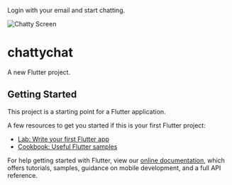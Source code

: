 Login with your email and start chatting.

![Chatty Screen](https://i.ibb.co/0Y7QgbM/Simulator-Screen-Shot-i-Phone-11-Pro-Max-2020-02-10-at-14-15-58.png)

# chattychat

A new Flutter project.

## Getting Started

This project is a starting point for a Flutter application.

A few resources to get you started if this is your first Flutter project:

- [Lab: Write your first Flutter app](https://flutter.dev/docs/get-started/codelab)
- [Cookbook: Useful Flutter samples](https://flutter.dev/docs/cookbook)

For help getting started with Flutter, view our
[online documentation](https://flutter.dev/docs), which offers tutorials,
samples, guidance on mobile development, and a full API reference.
